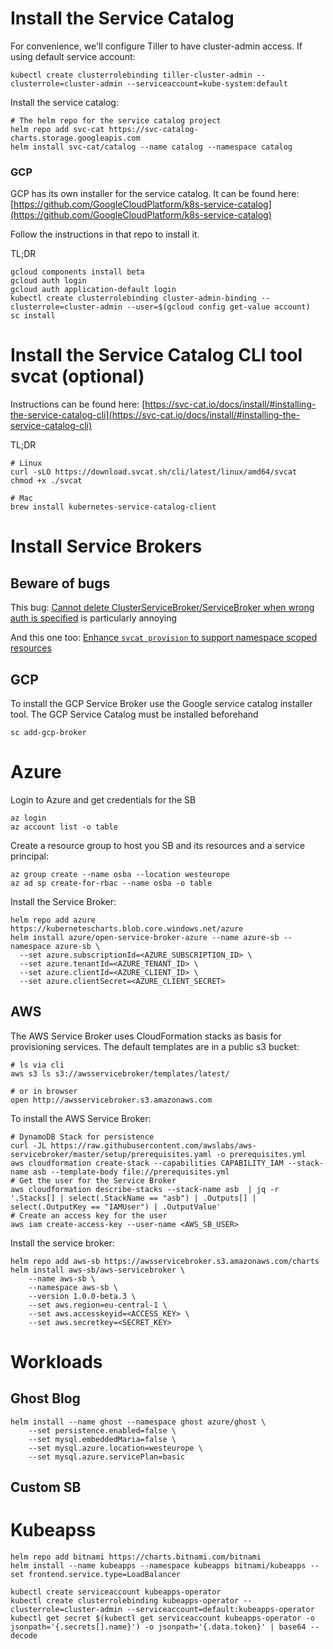 # Install the Service Catalog

For convenience, we'll configure Tiller to have cluster-admin access. If using default service account:

```shell
kubectl create clusterrolebinding tiller-cluster-admin --clusterrole=cluster-admin --serviceaccount=kube-system:default
```

Install the service catalog:

```shell
# The helm repo for the service catalog project
helm repo add svc-cat https://svc-catalog-charts.storage.googleapis.com
helm install svc-cat/catalog --name catalog --namespace catalog
```

### GCP

GCP has its own installer for the service catalog. It can be found here: [https://github.com/GoogleCloudPlatform/k8s-service-catalog](https://github.com/GoogleCloudPlatform/k8s-service-catalog)

Follow the instructions in that repo to install it.

TL;DR

```shell
gcloud components install beta
gcloud auth login
gcloud auth application-default login
kubectl create clusterrolebinding cluster-admin-binding --clusterrole=cluster-admin --user=$(gcloud config get-value account)
sc install
```

# Install the Service Catalog CLI tool svcat (optional)

Instructions can be found here: [https://svc-cat.io/docs/install/#installing-the-service-catalog-cli](https://svc-cat.io/docs/install/#installing-the-service-catalog-cli)

TL;DR

```shell
# Linux
curl -sLO https://download.svcat.sh/cli/latest/linux/amd64/svcat
chmod +x ./svcat

# Mac
brew install kubernetes-service-catalog-client
```

# Install Service Brokers

## Beware of bugs

This bug: [Cannot delete ClusterServiceBroker/ServiceBroker when wrong auth is specified](https://github.com/kubernetes-incubator/service-catalog/issues/2492) is particularly annoying

And this one too: [Enhance `svcat provision` to support namespace scoped resources](https://github.com/kubernetes-incubator/service-catalog/issues/2371)

## GCP

To install the GCP Service Broker use the Google service catalog installer tool. The GCP Service Catalog must be installed beforehand

```
sc add-gcp-broker
```

# Azure

Login to Azure and get credentials for the SB

```shell
az login
az account list -o table
```

Create a resource group to host you SB and its resources and a service principal:

```
az group create --name osba --location westeurope
az ad sp create-for-rbac --name osba -o table
```

Install the Service Broker:

```shell
helm repo add azure https://kubernetescharts.blob.core.windows.net/azure
helm install azure/open-service-broker-azure --name azure-sb --namespace azure-sb \
  --set azure.subscriptionId=<AZURE_SUBSCRIPTION_ID> \
  --set azure.tenantId=<AZURE_TENANT_ID> \
  --set azure.clientId=<AZURE_CLIENT_ID> \
  --set azure.clientSecret=<AZURE_CLIENT_SECRET>
```

## AWS

The AWS Service Broker uses CloudFormation stacks as basis for provisioning services. The default templates are in a public s3 bucket:

```shell
# ls via cli
aws s3 ls s3://awsservicebroker/templates/latest/

# or in browser
open http://awsservicebroker.s3.amazonaws.com
```

To install the AWS Service Broker:

```shell
# DynamoDB Stack for persistence
curl -JL https://raw.githubusercontent.com/awslabs/aws-servicebroker/master/setup/prerequisites.yaml -o prerequisites.yml
aws cloudformation create-stack --capabilities CAPABILITY_IAM --stack-name asb --template-body file://prerequisites.yml
# Get the user for the Service Broker
aws cloudformation describe-stacks --stack-name asb  | jq -r '.Stacks[] | select(.StackName == "asb") | .Outputs[] | select(.OutputKey == "IAMUser") | .OutputValue'
# Create an access key for the user
aws iam create-access-key --user-name <AWS_SB_USER>
```

Install the service broker:

```shell
helm repo add aws-sb https://awsservicebroker.s3.amazonaws.com/charts
helm install aws-sb/aws-servicebroker \
	--name aws-sb \
	--namespace aws-sb \
	--version 1.0.0-beta.3 \
	--set aws.region=eu-central-1 \
	--set aws.accesskeyid=<ACCESS_KEY> \
	--set aws.secretkey=<SECRET_KEY>
```

# Workloads

## Ghost Blog

```shell
helm install --name ghost --namespace ghost azure/ghost \
	--set persistence.enabled=false \
	--set mysql.embeddedMaria=false \
	--set mysql.azure.location=westeurope \
	--set mysql.azure.servicePlan=basic
```

## Custom SB



# Kubeapss

```shell
helm repo add bitnami https://charts.bitnami.com/bitnami
helm install --name kubeapps --namespace kubeapps bitnami/kubeapps --set frontend.service.type=LoadBalancer

kubectl create serviceaccount kubeapps-operator
kubectl create clusterrolebinding kubeapps-operator --clusterrole=cluster-admin --serviceaccount=default:kubeapps-operator
kubectl get secret $(kubectl get serviceaccount kubeapps-operator -o jsonpath='{.secrets[].name}') -o jsonpath='{.data.token}' | base64 --decode
```
